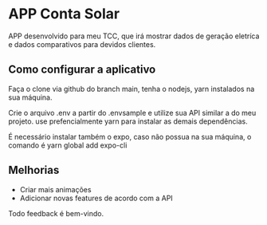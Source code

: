 # APP Conta Solar

APP desenvolvido para meu TCC, que irá mostrar dados de geração eletríca e dados comparativos para devidos clientes.

## Como configurar a aplicativo

Faça o clone via github do branch main, tenha o nodejs, yarn instalados na sua máquina.

Crie o arquivo .env a partir do .envsample e utilize sua API similar a do meu projeto.
use prefencialmente yarn para instalar as demais dependências.

É necessário instalar também o expo, caso não possua na sua máquina, o comando é
yarn global add expo-cli

## Melhorias
- Criar mais animações
- Adicionar novas features de acordo com a API


Todo feedback é bem-vindo.
